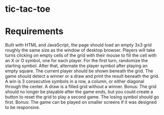 # tic-tac-toe

# Requirements
Built with HTML and JavaScript, the page should load an empty 3x3 grid roughly the same size as the window of desktop browser.
Players will take turns clicking on empty cells of the grid with their mouse to fill the cell with an X or O symbol, one for each player.
For the first turn, randomize the starting symbol. After that, alternate the player symbol after playing an empty square. The current player should be shown beneath the grid.
The game should detect a winner or a draw and print the result beneath the grid.
A win is 3 consecutive symbols in a row, a column, or either diagonal through the center.
A draw is a filled grid without a winner.
Bonus: The grid should no longer be playable after the game ends, but you could create a button to reset the grid to play a second game. The losing symbol should go first.
Bonus: The game can be played on smaller screens if it was designed to be responsive.
